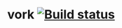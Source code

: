 # vork [![Build status](https://ci.appveyor.com/api/projects/status/sp9pnij7my4ttuix?svg=true&passingText=ok)](https://ci.appveyor.com/project/dejbug/vork)
